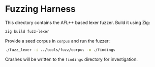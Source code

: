 # Fuzzing Harness

This directory contains the AFL++ based lexer fuzzer. Build it using Zig:

```bash
zig build fuzz-lexer
```

Provide a seed corpus in `corpus` and run the fuzzer:

```bash
./fuzz_lexer -i ../tools/fuzz/corpus -o ./findings
```

Crashes will be written to the `findings` directory for investigation.
